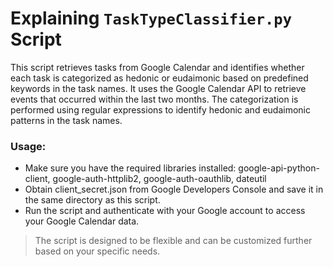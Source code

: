 # Explaining `TaskTypeClassifier.py` Script

This script retrieves tasks from Google Calendar and identifies whether each task is categorized
as hedonic or eudaimonic based on predefined keywords in the task names. It uses the Google Calendar
API to retrieve events that occurred within the last two months. The categorization is performed using regular expressions to identify hedonic and eudaimonic patterns in the task names.

### Usage:
- Make sure you have the required libraries installed: google-api-python-client, google-auth-httplib2, google-auth-oauthlib, dateutil
- Obtain client_secret.json from Google Developers Console and save it in the same directory as this script.
- Run the script and authenticate with your Google account to access your Google Calendar data.

> The script is designed to be flexible and can be customized further based on your specific needs.

